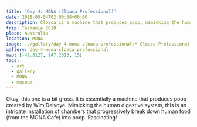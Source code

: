 ```yaml
---
title: 'Day 4: MONA (Cloaca Professional)'
date: 2018-05-04T02:00:54+00:00
description: Cloaca is a machine that produces poop, mimicking the human digestive system.
trip: Tasmania 2018
place: Australia
location: MONA
image: ../gallery/day-4-mona-cloaca-professional/* Cloaca Professional, entire chain.jpeg
gallery: day-4-mona-cloaca-professional
map: [-42.8127, 147.2613, 15]
tags:
  - art
  - gallery
  - MONA
  - museum
---
```


Okay, this one is a bit gross. It is essentially a machine that produces poop created by Wim Delvoye. Mimicking the human digestive system, this is an intricate installation of chambers that progressively break down human food (from the MONA Cafe) into poop. Fascinating!
